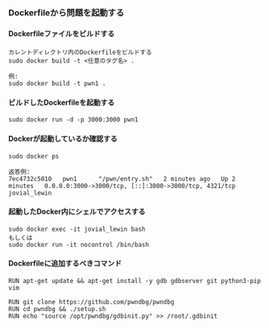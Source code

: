 ### Dockerfileから問題を起動する

#### Dockerfileファイルをビルドする
  
```
カレントディレクトリ内のDockerfileをビルドする
sudo docker build -t <任意のタグ名> .

例:
sudo docker build -t pwn1 .
```

#### ビルドしたDockerfileを起動する

```
sudo docker run -d -p 3000:3000 pwn1
```

#### Dockerが起動しているか確認する

```
sudo docker ps

返答例:
7ec4732c5010   pwn1      "/pwn/entry.sh"   2 minutes ago   Up 2 minutes   0.0.0.0:3000->3000/tcp, [::]:3000->3000/tcp, 4321/tcp   jovial_lewin
```

#### 起動したDocker内にシェルでアクセスする

```
sudo docker exec -it jovial_lewin bash
もしくは
sudo docker run -it nocontrol /bin/bash
```

#### Dockerfileに追加するべきコマンド

```
RUN apt-get update && apt-get install -y gdb gdbserver git python3-pip vim

RUN git clone https://github.com/pwndbg/pwndbg
RUN cd pwndbg && ./setup.sh
RUN echo "source /opt/pwndbg/gdbinit.py" >> /root/.gdbinit
```
